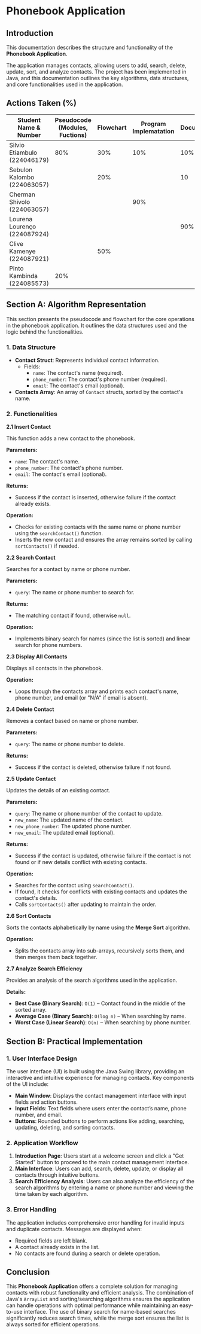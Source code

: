 # Phonebook Application
## Introduction

This documentation describes the structure and functionality of the **Phonebook Application**. 

The application manages contacts, allowing users to add, search, delete, update, sort, and analyze contacts. The project has been implemented in Java, and this documentation outlines the key algorithms, data structures, and core functionalities used in the application.

## Actions Taken (%)

| Student Name & Number | Pseudocode (Modules, Fuctions) | Flowchart | Program Implematation | Documentation |
| --- | --- | --- | --- | --- |
| Silvio Etiambulo (224046179) | 80% | 30% | 10% | 10% |
| Sebulon Kalombo (224063057) |  | 20% |  | 10 |
| Cherman Shivolo (224063057) |  |  | 90% |  |
| Lourena Lourenço (224087924) |  |  |  | 90% |
| Clive Kamenye (224087921) |  | 50% |  |  |
| Pinto Kambinda (224085573) | 20% |  |  |  |

## Section A: Algorithm Representation

This section presents the pseudocode and flowchart for the core operations in the phonebook application. It outlines the data structures used and the logic behind the functionalities.

### **1. Data Structure**

- **Contact Struct**: Represents individual contact information.
    - Fields:
        - `name`: The contact's name (required).
        - `phone_number`: The contact's phone number (required).
        - `email`: The contact's email (optional).
- **Contacts Array**: An array of `Contact` structs, sorted by the contact's name.

### **2. Functionalities**

 **2.1 Insert Contact**

This function adds a new contact to the phonebook.

**Parameters:**

- `name`: The contact's name.
- `phone_number`: The contact's phone number.
- `email`: The contact's email (optional).

**Returns:**

- Success if the contact is inserted, otherwise failure if the contact already exists.

**Operation:**

- Checks for existing contacts with the same name or phone number using the `searchContact()` function.
- Inserts the new contact and ensures the array remains sorted by calling `sortContacts()` if needed.

**2.2 Search Contact**

Searches for a contact by name or phone number.

**Parameters:**

- `query`: The name or phone number to search for.

**Returns:**

- The matching contact if found, otherwise `null`.

**Operation:**

- Implements binary search for names (since the list is sorted) and linear search for phone numbers.

**2.3 Display All Contacts**

Displays all contacts in the phonebook.

**Operation:**

- Loops through the contacts array and prints each contact's name, phone number, and email (or "N/A" if email is absent).

**2.4 Delete Contact**

Removes a contact based on name or phone number.

**Parameters:**

- `query`: The name or phone number to delete.

**Returns:**

- Success if the contact is deleted, otherwise failure if not found.

**2.5 Update Contact**

Updates the details of an existing contact.

**Parameters:**

- `query`: The name or phone number of the contact to update.
- `new_name`: The updated name of the contact.
- `new_phone_number`: The updated phone number.
- `new_email`: The updated email (optional).

**Returns:**

- Success if the contact is updated, otherwise failure if the contact is not found or if new details conflict with existing contacts.

**Operation:**

- Searches for the contact using `searchContact()`.
- If found, it checks for conflicts with existing contacts and updates the contact's details.
- Calls `sortContacts()` after updating to maintain the order.

**2.6 Sort Contacts**

Sorts the contacts alphabetically by name using the **Merge Sort** algorithm.

**Operation:**

- Splits the contacts array into sub-arrays, recursively sorts them, and then merges them back together.

**2.7 Analyze Search Efficiency**

Provides an analysis of the search algorithms used in the application.

**Details:**

- **Best Case (Binary Search)**: `O(1)` – Contact found in the middle of the sorted array.
- **Average Case (Binary Search)**: `O(log n)` – When searching by name.
- **Worst Case (Linear Search)**: `O(n)` – When searching by phone number.

## Section B: Practical Implementation

### **1. User Interface Design**

The user interface (UI) is built using the Java Swing library, providing an interactive and intuitive experience for managing contacts. Key components of the UI include:

- **Main Window**: Displays the contact management interface with input fields and action buttons.
- **Input Fields**: Text fields where users enter the contact’s name, phone number, and email.
- **Buttons**: Rounded buttons to perform actions like adding, searching, updating, deleting, and sorting contacts.

### **2. Application Workflow**

1. **Introduction Page**: Users start at a welcome screen and click a "Get Started" button to proceed to the main contact management interface.
2. **Main Interface**: Users can add, search, delete, update, or display all contacts through intuitive buttons.
3. **Search Efficiency Analysis**: Users can also analyze the efficiency of the search algorithms by entering a name or phone number and viewing the time taken by each algorithm.

### **3. Error Handling**

The application includes comprehensive error handling for invalid inputs and duplicate contacts. Messages are displayed when:

- Required fields are left blank.
- A contact already exists in the list.
- No contacts are found during a search or delete operation.

## Conclusion

This **Phonebook Application** offers a complete solution for managing contacts with robust functionality and efficient analysis. The combination of Java's `ArrayList` and sorting/searching algorithms ensures the application can handle operations with optimal performance while maintaining an easy-to-use interface. The use of binary search for name-based searches significantly reduces search times, while the merge sort ensures the list is always sorted for efficient operations.

